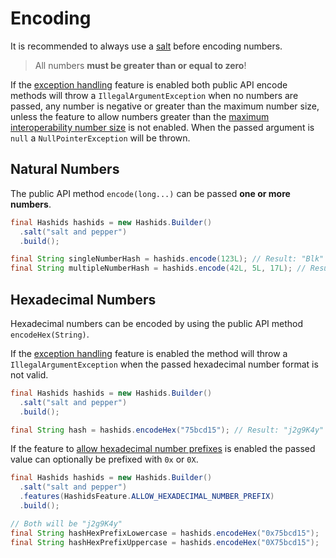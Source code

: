 # Encoding

It is recommended to always use a [salt][salt] before encoding numbers.

> All numbers **must be greater than or equal to zero**!

If the [exception handling][feature-exception-handling] feature is enabled both public API encode methods will throw a `IllegalArgumentException` when no numbers are passed, any number is negative or greater than the maximum number size, unless the feature to allow numbers greater than the [maximum interoperability number size][feature-size-limit] is not enabled. When the passed argument is `null` a `NullPointerException` will be thrown.

## Natural Numbers

The public API method `encode(long...)` can be passed **one or more numbers**.

```java
final Hashids hashids = new Hashids.Builder()
  .salt("salt and pepper")
  .build();

final String singleNumberHash = hashids.encode(123L); // Result: "Blk"
final String multipleNumberHash = hashids.encode(42L, 5L, 17L); // Result: "9dTLhR"
```

## Hexadecimal Numbers

Hexadecimal numbers can be encoded by using the public API method `encodeHex(String)`.

If the [exception handling][feature-exception-handling] feature is enabled the method will throw a `IllegalArgumentException` when the passed hexadecimal number format is not valid.

```java
final Hashids hashids = new Hashids.Builder()
  .salt("salt and pepper")
  .build();

final String hash = hashids.encodeHex("75bcd15"); // Result: "j2g9K4y"
```

If the feature to [allow hexadecimal number prefixes][feature-hex-prefix] is enabled the passed value can optionally be prefixed with `0x` or `0X`.

```java
final Hashids hashids = new Hashids.Builder()
  .salt("salt and pepper")
  .features(HashidsFeature.ALLOW_HEXADECIMAL_NUMBER_PREFIX)
  .build();

// Both will be "j2g9K4y"
final String hashHexPrefixLowercase = hashids.encodeHex("0x75bcd15");
final String hashHexPrefixUppercase = hashids.encodeHex("0X75bcd15");
```

[feature-exception-handling]: configuration/features.md#allow-hexadecimal-number-prefixes
[feature-hex-prefix]: configuration/features.md#allow-hexadecimal-number-prefixes
[feature-size-limit]: configuration/features.md#no-number-size-limit
[salt]: configuration/index.md#using-a-salt
